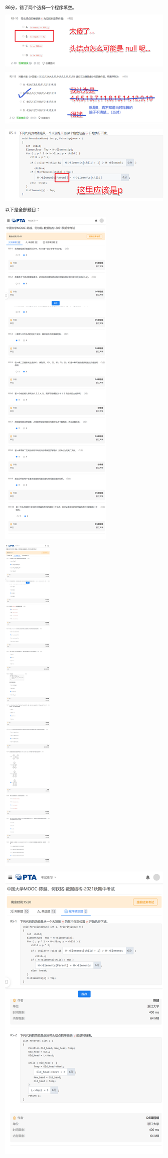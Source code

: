 86分，错了两个选择一个程序填空。

![](./images/2021103001.png)

![](./images/2021103002.png)

![](./images/2021103003.png)

以下是全部题目：

![](./images/pintia.cn_problem-1.png)

![](./images/pintia.cn_problem-2.png)

![](./images/pintia.cn_problem-3.png)